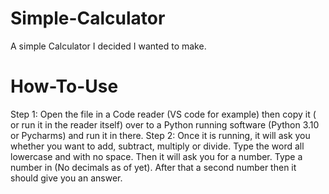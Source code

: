 # Simple-Calculator
A simple Calculator I decided I wanted to make.
# How-To-Use
Step 1:
Open the file in a Code reader (VS code for example) then copy it ( or run it in the reader itself) over to a Python running software (Python 3.10 or Pycharms) and run it in there.
Step 2:
Once it is running, it will ask you whether you want to add, subtract, multiply or divide. Type the word all lowercase and with no space. Then it will ask you for a number. Type a number in (No decimals as of yet). After that a second number then it should give you an answer.
